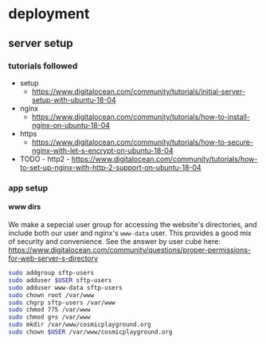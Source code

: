 # deployment

## server setup

### tutorials followed

- setup
  - https://www.digitalocean.com/community/tutorials/initial-server-setup-with-ubuntu-18-04
- nginx
  - https://www.digitalocean.com/community/tutorials/how-to-install-nginx-on-ubuntu-18-04
- https
  - https://www.digitalocean.com/community/tutorials/how-to-secure-nginx-with-let-s-encrypt-on-ubuntu-18-04
- TODO - http2 - https://www.digitalocean.com/community/tutorials/how-to-set-up-nginx-with-http-2-support-on-ubuntu-18-04

### app setup

#### www dirs

We make a sepecial user group for accessing the website's directories, and
include both our user and nginx's `www-data` user. This provides a good mix of
security and convenience. See the answer by user cube here:
https://www.digitalocean.com/community/questions/proper-permissions-for-web-server-s-directory

```bash
sudo addgroup sftp-users
sudo adduser $USER sftp-users
sudo adduser www-data sftp-users
sudo chown root /var/www
sudo chgrp sftp-users /var/www
sudo chmod 775 /var/www
sudo chmod g+s /var/www
sudo mkdir /var/www/cosmicplayground.org
sudo chown $USER /var/www/cosmicplayground.org
```
